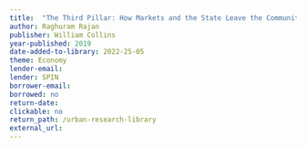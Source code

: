 ```yaml
---
title:  "The Third Pillar: How Markets and the State Leave the Community Behind"
author: Raghuram Rajan
publisher: William Collins
year-published: 2019
date-added-to-library: 2022-25-05
theme: Economy
lender-email:
lender: SPIN 
borrower-email:
borrowed: no
return-date:
clickable: no
return_path: /urban-research-library
external_url: 
---
```

